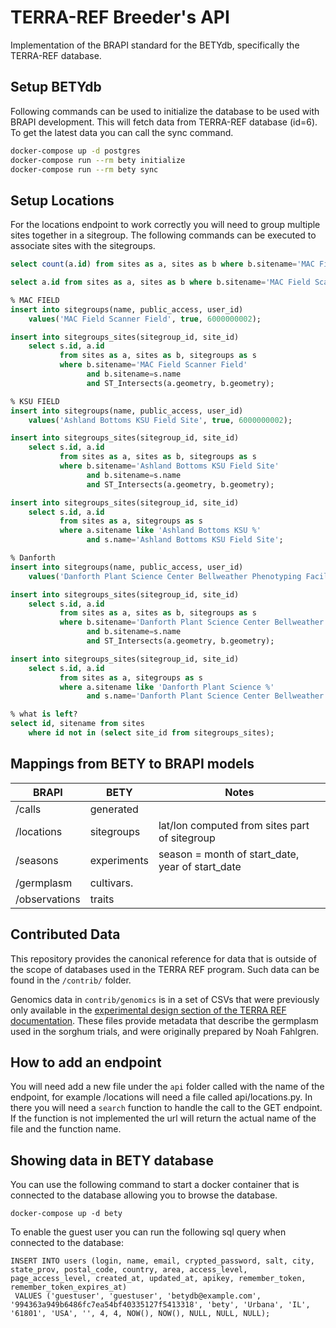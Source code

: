 # TERRA-REF Breeder's API

Implementation of the BRAPI standard for the BETYdb, specifically the
TERRA-REF database.

## Setup BETYdb

Following commands can be used to initialize the database to be used 
with BRAPI development. This will fetch data from TERRA-REF database
(id=6). To get the latest data you can call the sync command.

```bash
docker-compose up -d postgres
docker-compose run --rm bety initialize
docker-compose run --rm bety sync
```

## Setup Locations

For the locations endpoint to work correctly you will need to group
multiple sites together in a sitegroup. The following commands can
be executed to associate sites with the sitegroups.

```sql
select count(a.id) from sites as a, sites as b where b.sitename='MAC Field Scanner Field' and ST_Intersects(a.geometry, b.geometry);

select a.id from sites as a, sites as b where b.sitename='MAC Field Scanner Field' and ST_Intersects(a.geometry, b.geometry);

% MAC FIELD
insert into sitegroups(name, public_access, user_id) 
    values('MAC Field Scanner Field', true, 6000000002);

insert into sitegroups_sites(sitegroup_id, site_id)
    select s.id, a.id 
           from sites as a, sites as b, sitegroups as s
           where b.sitename='MAC Field Scanner Field'
                 and b.sitename=s.name 
                 and ST_Intersects(a.geometry, b.geometry);

% KSU FIELD
insert into sitegroups(name, public_access, user_id)
    values('Ashland Bottoms KSU Field Site', true, 6000000002);

insert into sitegroups_sites(sitegroup_id, site_id) 
    select s.id, a.id 
           from sites as a, sites as b, sitegroups as s
           where b.sitename='Ashland Bottoms KSU Field Site' 
                 and b.sitename=s.name 
                 and ST_Intersects(a.geometry, b.geometry);

insert into sitegroups_sites(sitegroup_id, site_id) 
    select s.id, a.id 
           from sites as a, sitegroups as s
           where a.sitename like 'Ashland Bottoms KSU %'
                 and s.name='Ashland Bottoms KSU Field Site';

% Danforth
insert into sitegroups(name, public_access, user_id)
    values('Danforth Plant Science Center Bellweather Phenotyping Facility', true, 6000000002);

insert into sitegroups_sites(sitegroup_id, site_id)
    select s.id, a.id 
           from sites as a, sites as b, sitegroups as s
           where b.sitename='Danforth Plant Science Center Bellweather Phenotyping Facility'
                 and b.sitename=s.name 
                 and ST_Intersects(a.geometry, b.geometry);

insert into sitegroups_sites(sitegroup_id, site_id) 
    select s.id, a.id 
           from sites as a, sitegroups as s
           where a.sitename like 'Danforth Plant Science %'
                 and s.name='Danforth Plant Science Center Bellweather Phenotyping Facility'; 

% what is left?
select id, sitename from sites 
    where id not in (select site_id from sitegroups_sites);
```

## Mappings from BETY to BRAPI models

| BRAPI      | BETY        | Notes |
|------------|-------------|-------|
| /calls     | generated   |       |
| /locations | sitegroups  | lat/lon computed from sites part of sitegroup |
| /seasons   | experiments | season = month of start_date, year of start_date |
| /germplasm  | cultivars.  |       | 
| /observations | traits | |

## Contributed Data

This repository provides the canonical reference for data that is
outside of the scope of databases used in the TERRA REF program. Such
data can be found in the `/contrib/` folder. 

Genomics data in `contrib/genomics` is in a set of CSVs that were
previously only available in the [experimental design section of the
TERRA REF documentation](https://docs.terraref.org/scientific-objectives-and-experimental-design/experimental-design). These files provide metadata that describe the germplasm used in the sorghum trials, and were originally prepared by Noah Fahlgren. 

## How to add an endpoint

You will need add a new file under the `api` folder called with the
name of the endpoint, for example /locations will need a file called
api/locations.py. In there you will need a `search` function to
handle the call to the GET endpoint. If the function is not
implemented the url will return the actual name of the file and the
function name.

## Showing data in BETY database

You can use the following command to start a docker container that is connected to the database
allowing you to browse the database.

```
docker-compose up -d bety
```

To enable the guest user you can run the following sql query when
connected to the database:

```
INSERT INTO users (login, name, email, crypted_password, salt, city, state_prov, postal_code, country, area, access_level, page_access_level, created_at, updated_at, apikey, remember_token, remember_token_expires_at)
 VALUES ('guestuser', 'guestuser', 'betydb@example.com', '994363a949b6486fc7ea54bf40335127f5413318', 'bety', 'Urbana', 'IL', '61801', 'USA', '', 4, 4, NOW(), NOW(), NULL, NULL, NULL);
```
